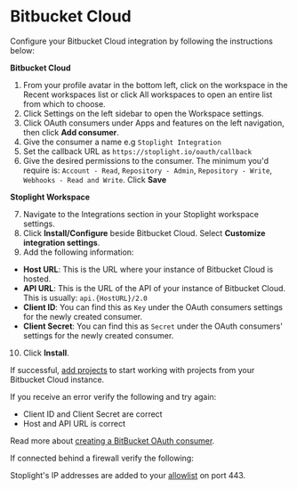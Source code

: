 # Bitbucket Cloud

Configure your Bitbucket Cloud integration by following the instructions below:

**Bitbucket Cloud**

1. From your profile avatar in the bottom left, click on the workspace in the Recent workspaces list or click All workspaces to open an entire list from which to choose.
2. Click Settings on the left sidebar to open the Workspace settings.
3. Click OAuth consumers under Apps and features on the left navigation, then click **Add consumer**.
4. Give the consumer a name e.g `Stoplight Integration`
5. Set the callback URL as `https://stoplight.io/oauth/callback`
6. Give the desired permissions to the consumer. The minimum you'd require is: `Account - Read`, `Repository - Admin`, `Repository - Write`, `Webhooks - Read and Write`. Click **Save**

**Stoplight Workspace**

7. Navigate to the Integrations section in your Stoplight workspace settings. 
8. Click **Install/Configure** beside Bitbucket Cloud. Select **Customize integration settings**. 
9. Add the following information:
 - **Host URL**: This is the URL where your instance of Bitbucket Cloud is hosted.
 - **API URL**: This is the URL of the API of your instance of Bitbucket Cloud. This is usually: `api.{HostURL}/2.0`
 - **Client ID**: You can find this as `Key` under the OAuth consumers settings for the newly created consumer. 
 - **Client Secret**: You can find this as `Secret` under the OAuth consumers' settings for the newly created consumer. 
10. Click **Install**. 

If successful, [add projects](../b.adding-projects.md) to start working with projects from your Bitbucket Cloud instance.

If you receive an error verify the following and try again:

- Client ID and Client Secret are correct
- Host and API URL is correct

Read more about [creating a BitBucket OAuth consumer](https://support.atlassian.com/bitbucket-cloud/docs/integrate-another-application-through-oauth/).

If connected behind a firewall verify the following:

Stoplight's IP addresses are added to your [allowlist](../i.allowlisting-ips.md) on port 443. 
